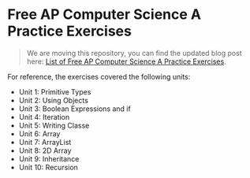 # Free AP Computer Science A Practice Exercises

> We are moving this repository, you can find the updated blog post here: [List of Free AP Computer Science A Practice Exercises](https://www.datawars.io/articles/free-ap-computer-science-a-practice-exercises).

For reference, the exercises covered the following units:

* Unit 1: Primitive Types
* Unit 2: Using Objects
* Unit 3: Boolean Expressions and if
* Unit 4: Iteration
* Unit 5: Writing Classe
* Unit 6: Array
* Unit 7: ArrayList
* Unit 8: 2D Array
* Unit 9: Inheritance
* Unit 10: Recursion
